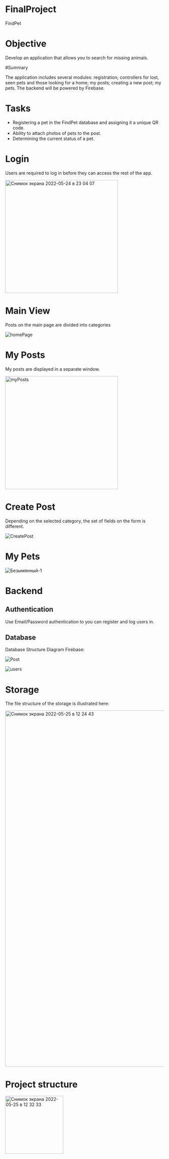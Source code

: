 # FinalProject
FindPet

# Objective

Develop an application that allows you to search for missing animals.

#Summary

The application includes several modules: registration; controllers for lost, seen pets and those looking for a home; my posts; creating a new post; my pets. The backend will be powered by Firebase.

# Tasks

* Registering a pet in the FindPet database and assigning it a unique QR code.
* Ability to attach photos of pets to the post.
* Determining the current status of a pet.

# Login

Users are required to log in before they can access the rest of the app.

<img width="358" alt="Снимок экрана 2022-05-24 в 23 04 07" src="https://user-images.githubusercontent.com/23504718/170179711-aaf32da2-3997-4138-bff5-0dd66eb634e9.png">

# Main View

Posts on the main page are divided into categories

![homePage](https://user-images.githubusercontent.com/23504718/170180163-ef22b9b8-8f05-49a0-b05e-d943e97adc0e.png)
 
 # My Posts

My posts are displayed in a separate window.

<img width="358" alt="myPosts" src="https://user-images.githubusercontent.com/23504718/170181132-e4bfda40-d990-4739-bb3e-6afd999153ae.png">

# Create Post

Depending on the selected category, the set of fields on the form is different.

![CreatePost](https://user-images.githubusercontent.com/23504718/170180982-4d647246-fb9a-4a1e-801a-9aa528aec84d.png)

# My Pets

![Безымянный-1](https://user-images.githubusercontent.com/23504718/172721529-465a95c8-106b-452e-bed8-4c063c73b8a5.png)


# Backend

## Authentication

Use Email/Password authentication to you can register and log users in.

## Database

Database Structure Diagram Firebase:

![Post](https://user-images.githubusercontent.com/23504718/170199325-61c7d33b-47a4-4d81-a26e-ca419c45f225.png)

![users](https://user-images.githubusercontent.com/23504718/170228758-e22a2e6b-f100-480c-bf30-f1fc867a7795.png)

# Storage

The file structure of the storage is illustrated here:

<img width="1128" alt="Снимок экрана 2022-05-25 в 12 24 43" src="https://user-images.githubusercontent.com/23504718/170229418-4a131608-fccf-4e14-b525-21641a08845b.png">

# Project structure

<img width="184" alt="Снимок экрана 2022-05-25 в 12 32 33" src="https://user-images.githubusercontent.com/23504718/170231098-a3905964-6927-4d0c-ad3c-d79c6bfd7c61.png">



